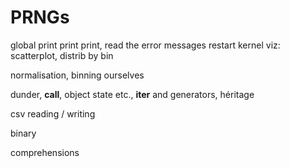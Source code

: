 # PRNGs

global
print print print, read the error messages
restart kernel
viz: scatterplot, distrib by bin

normalisation, binning ourselves

dunder, __call__, object state etc., __iter__ and generators, héritage

csv reading / writing

binary

comprehensions
